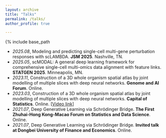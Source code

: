 ```yaml
---
layout: archive
title: "Talks"
permalink: /talks/
author_profile: true

---
```


{% include base_path 

- *2025.08*, Modeling and predicting single-cell multi-gene perturbation responses with scLAMBDA. **JSM 2025**. Nashville, TN.
- *2025.05*, scMODAL: A general deep learning framework for comprehensive single-cell multi-omics data alignment with feature links. **STATGEN 2025**. Minneapolis, MN.
- *2023.11*, Construction of a 3D whole organism spatial atlas by joint modelling of multiple slices with deep neural networks. **Genome and AI Forum**. Online.
- *2023.03*, Construction of a 3D whole organism spatial atlas by joint modelling of multiple slices with deep neural networks. **Capital of Statistics**. Online. \[[Video link](https://www.bilibili.com/video/BV1s24y1L7ku)\]
- *2021.07*, Deep Generative Learning via Schrödinger Bridge. **The First Zhuhai-Hong Kong-Macao Forum on Statistics and Data Science**. Online.
- *2021.07*, Deep Generative Learning via Schrödinger Bridge. **Invited talk at Dongbei University of Finance and Economics**. Online.
